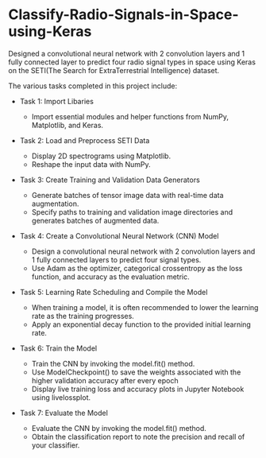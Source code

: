 # Classify-Radio-Signals-in-Space-using-Keras
Designed a convolutional neural network with 2 convolution layers and 1 fully connected layer to predict four radio signal types in space using Keras on the SETI(The Search for ExtraTerrestrial Intelligence) dataset.

The various tasks completed in this project include:
- Task 1: Import Libaries<br>
  - Import essential modules and helper functions from NumPy, Matplotlib, and Keras.<br>

- Task 2: Load and Preprocess SETI Data<br>
  - Display 2D spectrograms using Matplotlib.<br>
  - Reshape the input data with NumPy.<br>

- Task 3: Create Training and Validation Data Generators<br>
  - Generate batches of tensor image data with real-time data augmentation.<br>
  - Specify paths to training and validation image directories and generates batches of augmented data.<br>

- Task 4: Create a Convolutional Neural Network (CNN) Model<br>
  - Design a convolutional neural network with 2 convolution layers and 1 fully connected layers to predict four signal types.<br>
  - Use Adam as the optimizer, categorical crossentropy as the loss function, and accuracy as the evaluation metric.<br>

- Task 5: Learning Rate Scheduling and Compile the Model<br>
  - When training a model, it is often recommended to lower the learning rate as the training progresses.<br>
  - Apply an exponential decay function to the provided initial learning rate.<br>

- Task 6: Train the Model<br>
  - Train the CNN by invoking the model.fit() method.<br>
  - Use ModelCheckpoint() to save the weights associated with the higher validation accuracy after every epoch<br>
  - Display live training loss and accuracy plots in Jupyter Notebook using livelossplot.<br>

- Task 7: Evaluate the Model<br>
  - Evaluate the CNN by invoking the model.fit() method.<br>
  - Obtain the classification report to note the precision and recall of your classifier.<br>
